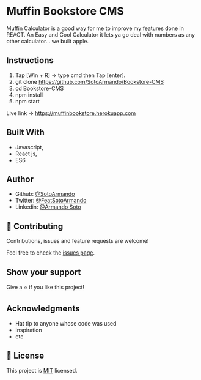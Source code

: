 # Muffin Bookstore CMS 

Muffin Calculator is a good way for me to improve my features done in REACT.
An Easy and Cool Calculator it lets ya go deal with numbers as any other calculator... we built apple.

## Instructions

1. Tap [Win + R] => type cmd then Tap [enter].
2. git clone https://github.com/SotoArmando/Bookstore-CMS
3. cd Bookstore-CMS
4. npm install
5. npm start

Live link => https://muffinbookstore.herokuapp.com

## Built With

- Javascript,
- React js,
- ES6


## Author

- Github: [@SotoArmando](https://github.com/SotoArmando)
- Twitter: [@FeatSotoArmando](https://twitter.com/FeatSotoArmando)
- Linkedin: [@Armando Soto](https://linkedin.com/armando-josé-soto-263455124)



## 🤝 Contributing

Contributions, issues and feature requests are welcome!

Feel free to check the [issues page](issues/).

## Show your support

Give a ⭐️ if you like this project!

## Acknowledgments

- Hat tip to anyone whose code was used
- Inspiration
- etc

## 📝 License

This project is [MIT](lic.url) licensed.
